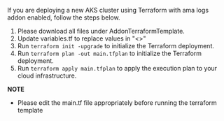 If you are deploying a new AKS cluster using Terraform with ama logs addon enabled, follow the steps below.

1. Please download all files under AddonTerraformTemplate.
2. Update variables.tf to replace values in "<>"
3. Run `terraform init -upgrade` to initialize the Terraform deployment.
4. Run `terraform plan -out main.tfplan` to initialize the Terraform deployment.
5. Run `terraform apply main.tfplan` to apply the execution plan to your cloud infrastructure.

**NOTE**
- Please edit the main.tf file appropriately before running the terraform template
